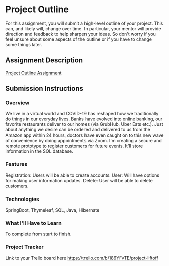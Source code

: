 # Project Outline

For this assignment, you will submit a high-level outline of your project. This can, and likely will, change over time.
In particular, your mentor will provide direction and feedback to help sharpen your ideas. So don't worry if you feel
unsure about some aspects of the outline or if you have to change some things later.

## Assignment Description

[Project Outline Assignment](https://education.launchcode.org/liftoff/modules/assignments/project-outline)

## Submission Instructions

### Overview

We live in a virtual world and COVID-19 has reshaped how we traditionally do things in our everyday lives. Banks have
evolved into online banking, our favorite restaurants deliver to our homes (via GrubHub, Uber Eats etc.). Just about
anything we desire can be ordered and delivered to us from the Amazon app within 24 hours, doctors have even caught on
to this new wave of convenience by doing appointments via Zoom. I'm creating a secure and remote prototype to register
customers for future events. It'll store information in the SQL database.

### Features

Registration: Users will be able to create accounts. User: Will have options for making user information updates.
Delete: User will be able to delete customers.

### Technologies

SpringBoot, Thymeleaf, SQL, Java, Hibernate

### What I'll Have to Learn

To complete from start to finish.

### Project Tracker

Link to your Trello board here
https://trello.com/b/186YFvTE/project-liftoff